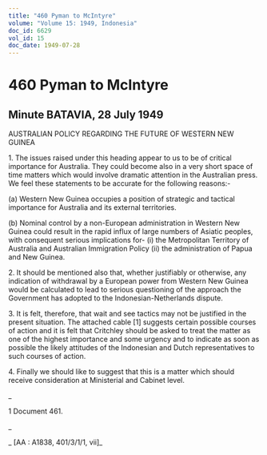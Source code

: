```yaml
---
title: "460 Pyman to McIntyre"
volume: "Volume 15: 1949, Indonesia"
doc_id: 6629
vol_id: 15
doc_date: 1949-07-28
---
```


# 460 Pyman to McIntyre

## Minute BATAVIA, 28 July 1949

AUSTRALIAN POLICY REGARDING THE FUTURE OF WESTERN NEW GUINEA

1\. The issues raised under this heading appear to us to be of critical importance for Australia. They could become also in a very short space of time matters which would involve dramatic attention in the Australian press. We feel these statements to be accurate for the following reasons:-

(a) Western New Guinea occupies a position of strategic and tactical importance for Australia and its external territories.

(b) Nominal control by a non-European administration in Western New Guinea could result in the rapid influx of large numbers of Asiatic peoples, with consequent serious implications for- (i) the Metropolitan Territory of Australia and Australian Immigration Policy (ii) the administration of Papua and New Guinea.

2\. It should be mentioned also that, whether justifiably or otherwise, any indication of withdrawal by a European power from Western New Guinea would be calculated to lead to serious questioning of the approach the Government has adopted to the Indonesian-Netherlands dispute.

3\. It is felt, therefore, that wait and see tactics may not be justified in the present situation. The attached cable [1] suggests certain possible courses of action and it is felt that Critchley should be asked to treat the matter as one of the highest importance and some urgency and to indicate as soon as possible the likely attitudes of the Indonesian and Dutch representatives to such courses of action.

4\. Finally we should like to suggest that this is a matter which should receive consideration at Ministerial and Cabinet level.

_

1 Document 461.

_

_ [AA : A1838, 401/3/1/1, vii]_
